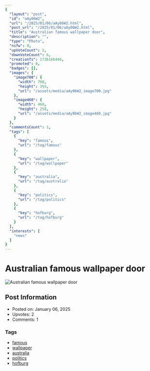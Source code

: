 ```yaml
---
{
  "layout": "post",
  "id": "aAy06W2",
  "url": "/2025/01/06/aAy06W2.html",
  "post_url": "/2025/01/06/aAy06W2.html",
  "title": "Australian famous wallpaper door",
  "description": "",
  "type": "Photo",
  "nsfw": 0,
  "upVoteCount": 2,
  "downVoteCount": 6,
  "creationTs": 1736166446,
  "promoted": 0,
  "badges": [],
  "images": {
    "image700": {
      "width": 700,
      "height": 393,
      "url": "/assets/media/aAy06W2_image700.jpg"
    },
    "image460": {
      "width": 460,
      "height": 258,
      "url": "/assets/media/aAy06W2_image460.jpg"
    }
  },
  "commentsCount": 1,
  "tags": [
    {
      "key": "famous",
      "url": "/tag/famous"
    },
    {
      "key": "wallpaper",
      "url": "/tag/wallpaper"
    },
    {
      "key": "australia",
      "url": "/tag/australia"
    },
    {
      "key": "politics",
      "url": "/tag/politics"
    },
    {
      "key": "hofburg",
      "url": "/tag/hofburg"
    }
  ],
  "interests": [
    "news"
  ]
}
---
```


# Australian famous wallpaper door

![Australian famous wallpaper door](/assets/media/aAy06W2_image700.jpg)

## Post Information

- Posted on: January 06, 2025
- Upvotes: 2
- Comments: 1

### Tags

- [famous](/tag/famous)
- [wallpaper](/tag/wallpaper)
- [australia](/tag/australia)
- [politics](/tag/politics)
- [hofburg](/tag/hofburg)
